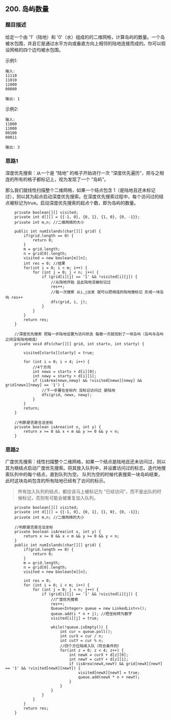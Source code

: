 ## 200. 岛屿数量

### 题目描述
给定一个由 '1'（陆地）和 '0'（水）组成的的二维网格，计算岛屿的数量。一个岛被水包围，并且它是通过水平方向或垂直方向上相邻的陆地连接而成的。你可以假设网格的四个边均被水包围。

示例1:
```
输入:
11110
11010
11000
00000

输出: 1

```

示例2:
```
输入:
11000
11000
00100
00011

输出: 3

```
### 思路1
深度优先搜索：从一个是 “陆地” 的格子开始进行一次 “深度优先遍历”，把与之相连的所有的格子都标记上，视为发现了一个 “岛屿”。

那么我们就线性扫描整个二维网格，如果一个结点包含 1（是陆地且还未标记过），则以其为起点启动深度优先搜索。在深度优先搜索过程中，每个访问过的结点被标记为true。启动深度优先搜索的起点个数，即为岛屿的数量。

```   
    private boolean[][] visited;
    private int d[][] = {{-1, 0}, {0, 1}, {1, 0}, {0, -1}};
    private int m,n; //二维网络的大小

    public int numIslands(char[][] grid) {
        if(grid.length == 0) {
            return 0;
        }
        m = grid.length;
        n = grid[0].length;
        visited = new boolean[m][n];
        int res = 0; //结果
        for(int i = 0; i < m; i++) {
            for (int j = 0; j < n; j++) {
                if (grid[i][j] == '1' && !visited[i][j]) {
                    //从陆地开始 且此陆地没被标记过
                    res++;
                    //每一次搜索 从i,j出发 就可以把相连的陆地做标记 形成一块岛屿 res++
                    dfs(grid, i, j);
                }
            }
        }
        return res;
    }
    
    //深度优先搜索 把每一步陆地设置为访问状态 每做一次就找到了一块岛屿（岛屿与岛屿之间没有陆地相连）
    private void dfs(char[][] grid, int startx, int starty) {

        visited[startx][starty] = true;

        for (int i = 0; i < 4; i++) {
            //4个方向
            int newx = startx + d[i][0];
            int newy = starty + d[i][1];
            if (isArea(newx,newy) && !visited[newx][newy] && grid[newx][newy] == '1') {
                //下一步要在坐标内 没标记访问过 是陆地
                dfs(grid, newx, newy);
            }
        }
        return;
    }

    //判断是否是合法坐标
    private boolean isArea(int x, int y) {
        return x >= 0 && x < m && y >= 0 && y < n;
    }
```

### 思路2
广度优先搜索：线性扫描整个二维网格，如果一个结点是陆地且还未访问过，则以其为根结点启动广度优先搜索。将其放入队列中，并设置访问过的标志。迭代地搜索队列中的每个结点，直到队列为空。
队列为空的时候代表搜索一块岛屿结束，此时这块岛屿包含的所有陆地已经有了访问的标示。

>所有加入队列的结点，都应该马上被标记为 “已经访问”，而不是出队的时候标记，否则有可能会被重复加入队列。

```
    private boolean[][] visited;
    private int d[][] = {{-1, 0}, {0, 1}, {1, 0}, {0, -1}};
    private int m,n; //二维网络的大小

    //判断是否是合法坐标
    private boolean isArea(int x, int y) {
        return x >= 0 && x < m && y >= 0 && y < n;
    }
    public int numIslands(char[][] grid) {
        if(grid.length == 0) {
            return 0;
        }
        m = grid.length;
        n = grid[0].length;
        visited = new boolean[m][n];

        int res = 0;
        for (int i = 0; i < m; i++) {
            for (int j = 0; j < n; j++) {
                if (grid[i][j] == '1' && !visited[i][j]) {
                    //广度优先搜索
                    res++;
                    Queue<Integer> queue = new LinkedList<>();
                    queue.add(i * n + j); //把坐标转为数字
                    visited[i][j] = true;

                    while(!queue.isEmpty()) {
                        int cur = queue.poll();
                        int curX = cur / n;
                        int cutY = cur % n;
                        //四个方位陆续入队（符合条件的）
                        for(int z = 0; z < 4; z++) {
                            int newX = curX + d[z][0];
                            int newY = cutY + d[z][1];
                            if (isArea(newX,newY) && grid[newX][newY] == '1' && !visited[newX][newY]) {
                                visited[newX][newY] = true;
                                queue.add(newX * n + newY);
                            }
                        }
                    }
                }
            }
        }
        return res;
    }
```